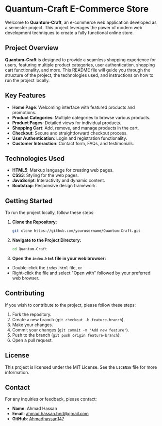 # Quantum-Craft E-Commerce Store

Welcome to **Quantum-Craft**, an e-commerce web application developed as a semester project. This project leverages the power of modern web development techniques to create a fully functional online store. 

## Project Overview

**Quantum-Craft** is designed to provide a seamless shopping experience for users, featuring multiple product categories, user authentication, shopping cart functionality, and more. This README file will guide you through the structure of the project, the technologies used, and instructions on how to run the project locally.

## Key Features

- **Home Page**: Welcoming interface with featured products and promotions.
- **Product Categories**: Multiple categories to browse various products.
- **Product Pages**: Detailed views for individual products.
- **Shopping Cart**: Add, remove, and manage products in the cart.
- **Checkout**: Secure and straightforward checkout process.
- **User Authentication**: Login and registration functionality.
- **Customer Interaction**: Contact form, FAQs, and testimonials.

## Technologies Used

- **HTML5**: Markup language for creating web pages.
- **CSS3**: Styling for the web pages.
- **JavaScript**: Interactivity and dynamic content.
- **Bootstrap**: Responsive design framework.

## Getting Started

To run the project locally, follow these steps:

1. **Clone the Repository**:
   ```bash
   git clone https://github.com/yourusername/Quantum-Craft.git

2. **Navigate to the Project Directory:**
   ```bash
   cd Quantum-Craft
3. **Open the `index.html` file in your web browser:**
- Double-click the `index.html` file, or
- Right-click the file and select "Open with" followed by your preferred web browser.

## Contributing

If you wish to contribute to the project, please follow these steps:

1. Fork the repository.
2. Create a new branch (`git checkout -b feature-branch`).
3. Make your changes.
4. Commit your changes (`git commit -m 'Add new feature'`).
5. Push to the branch (`git push origin feature-branch`).
6. Open a pull request.

## License

This project is licensed under the MIT License. See the `LICENSE` file for more information.

## Contact

For any inquiries or feedback, please contact:

- **Name**: Ahmad Hassan
- **Email**: ahmad.hassan.hnd@gmail.com
- **GitHub**: [Ahmadhassan147](https://github.com/Ahmadhassan147)
